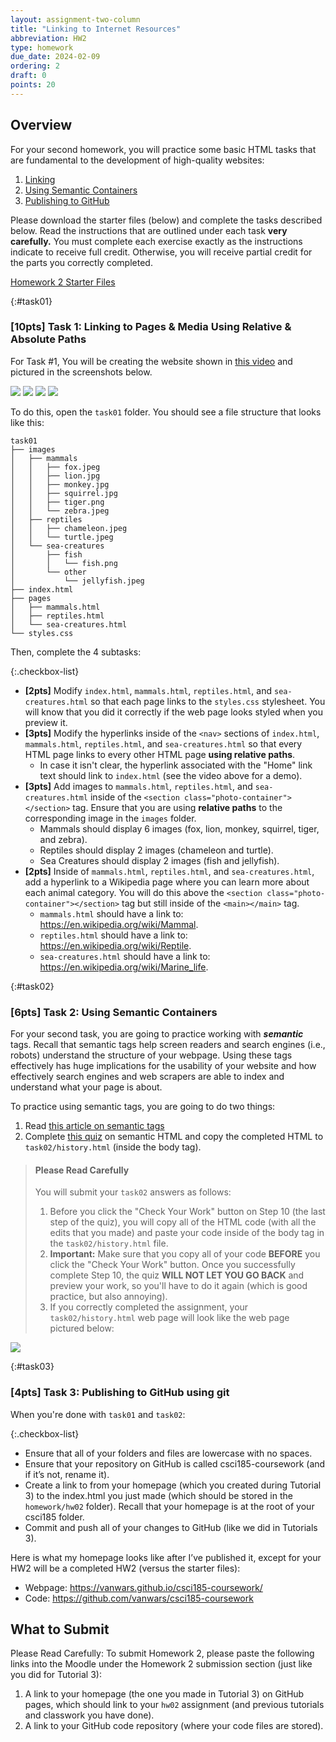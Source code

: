 ```yaml
---
layout: assignment-two-column
title: "Linking to Internet Resources"
abbreviation: HW2
type: homework
due_date: 2024-02-09
ordering: 2
draft: 0
points: 20
---
```



## Overview
For your second homework, you will practice some basic HTML tasks that are fundamental to the development of high-quality websites:

1. [Linking](#task01)
2. [Using Semantic Containers](#task02)
2. [Publishing to GitHub](#task03)

Please download the starter files (below) and complete the tasks described below. Read the instructions that are outlined under each task **very carefully.** You must complete each exercise exactly as the instructions indicate to receive full credit. Otherwise, you will receive partial credit for the parts you correctly completed.

<a href="/spring2024/course-files/homework/hw02.zip" class="nu-button">Homework 2 Starter Files <i class="fas fa-download"></i></a> 

{:#task01}
### [10pts] Task 1: Linking to Pages & Media Using Relative & Absolute Paths

For Task #1, You will be creating the website shown in <a href="https://drive.google.com/file/d/1tUF1rB-0q2iHU6vUaITRbd1Uy6ZAoO16/view?usp=sharing" target="_blank">this video</a> and pictured in the screenshots below.

<img class="small frame" src="/spring2024/assets/images/homework/hw02/home.png" /> <img class="small frame" src="/spring2024/assets/images/homework/hw02/mammals.png" /> <img class="small frame" src="/spring2024/assets/images/homework/hw02/reptiles.png" /> <img class="small frame" src="/spring2024/assets/images/homework/hw02/sea-creatures.png" />


To do this, open the `task01` folder. You should see a file structure that looks like this:

```shell
task01
├── images
│   ├── mammals
│   │   ├── fox.jpeg
│   │   ├── lion.jpg
│   │   ├── monkey.jpg
│   │   ├── squirrel.jpg
│   │   ├── tiger.png
│   │   └── zebra.jpeg
│   ├── reptiles
│   │   ├── chameleon.jpeg
│   │   └── turtle.jpeg
│   └── sea-creatures
│       ├── fish
│       │   └── fish.png
│       └── other
│           └── jellyfish.jpeg
├── index.html
├── pages
│   ├── mammals.html
│   ├── reptiles.html
│   └── sea-creatures.html
└── styles.css
```

Then, complete the 4 subtasks:


{:.checkbox-list}
* **[2pts]** Modify `index.html`, `mammals.html`, `reptiles.html`, and `sea-creatures.html` so that each page links to the `styles.css` stylesheet. You will know that you did it correctly if the web page looks styled when you preview it.
* **[3pts]** Modify the hyperlinks inside of the `<nav>` sections of `index.html`, `mammals.html`, `reptiles.html`, and `sea-creatures.html` so that every HTML page links to every other HTML page **using relative paths**. 
    * In case it isn't clear, the hyperlink associated with the "Home" link text should link to `index.html` (see the video above for a demo).
* **[3pts]** Add images to `mammals.html`, `reptiles.html`, and `sea-creatures.html` inside of the `<section class="photo-container"></section>` tag. Ensure that you are using **relative paths** to the corresponding image in the `images` folder.
    * Mammals should display 6 images (fox, lion, monkey, squirrel, tiger, and zebra).
    * Reptiles should display 2 images (chameleon and turtle).
    * Sea Creatures should display 2 images (fish and jellyfish).
* **[2pts]** Inside of `mammals.html`, `reptiles.html`, and `sea-creatures.html`, add a hyperlink to a Wikipedia page where you can learn more about each animal category. You will do this above the `<section class="photo-container"></section>` tag but still inside of the `<main></main>` tag.
    * `mammals.html` should have a link to: https://en.wikipedia.org/wiki/Mammal.
    * `reptiles.html` should have a link to: https://en.wikipedia.org/wiki/Reptile.
    * `sea-creatures.html` should have a link to: https://en.wikipedia.org/wiki/Marine_life.

{:#task02}
### [6pts] Task 2: Using Semantic Containers
For your second task, you are going to practice working with ***semantic*** tags. Recall that semantic tags help screen readers and search engines (i.e., robots) understand the structure of your webpage. Using these tags effectively has huge implications for the usability of your website and how effectively search engines and web scrapers are able to index and understand what your page is about.

To practice using semantic tags, you are going to do two things:
1. Read <a href="https://htmlandcssguidebook.com/html/html5-semantic/" target="_blank">this article on semantic tags</a>
2. Complete <a href="https://htmlandcssguidebook.com/quizzes/html-semantic.html" target="_blank">this quiz</a> on semantic HTML and copy the completed HTML to `task02/history.html` (inside the body tag).

> #### Please Read Carefully
> You will submit your `task02` answers as follows:
> 1. Before you click the "Check Your Work" button on Step 10 (the last step of the quiz), you will copy all of the HTML code (with all the edits that you made) and paste your code inside of the body tag in the `task02/history.html` file.
> 2. **Important:** Make sure that you copy all of your code **BEFORE** you click the "Check Your Work" button. Once you successfully complete Step 10, the quiz **WILL NOT LET YOU GO BACK** and preview your work, so you'll have to do it again (which is good practice, but also annoying).
> 3. If you correctly completed the assignment, your `task02/history.html` web page will look like the web page pictured below:

<img class="large frame" src="/spring2024/assets/images/homework/hw02/hw02-task02.gif" />


{:#task03}
### [4pts] Task 3: Publishing to GitHub using git
When you're done with `task01` and `task02`:

{:.checkbox-list}
* Ensure that all of your folders and files are lowercase with no spaces.
* Ensure that your repository on GitHub is called csci185-coursework (and if it’s not, rename it).
* Create a link to from your homepage (which you created during Tutorial 3) to the index.html you just made (which should be stored in the `homework/hw02` folder). Recall that your homepage is at the root of your csci185 folder.
* Commit and push all of your changes to GitHub (like we did in Tutorials 3).

Here is what my homepage looks like after I’ve published it, except for your HW2 will be a completed HW2 (versus the starter files):

* Webpage: <a href="https://vanwars.github.io/csci185-coursework/" target="_blank">https://vanwars.github.io/csci185-coursework/</a>
* Code: <a href="https://github.com/vanwars/csci185-coursework" target="_blank">https://github.com/vanwars/csci185-coursework</a>

## What to Submit
Please Read Carefully: To submit Homework 2, please paste the following links into the Moodle under the Homework 2 submission section (just like you did for Tutorial 3):

1. A link to your homepage (the one you made in Tutorial 3) on GitHub pages, which should link to your `hw02` assignment (and previous tutorials and classwork you have done).
2. A link to your GitHub code repository (where your code files are stored).